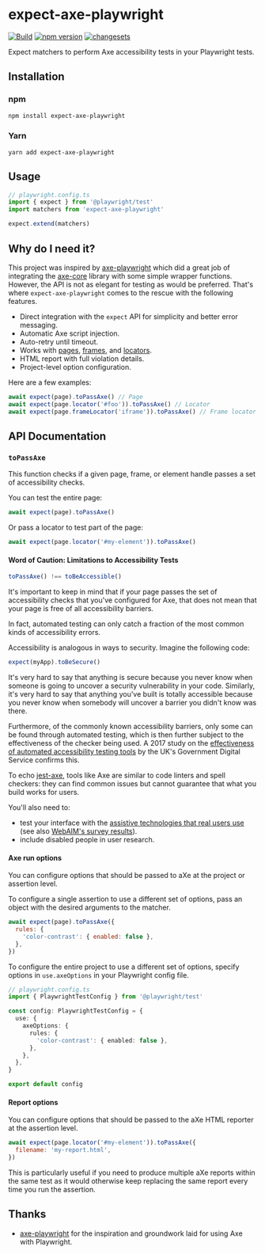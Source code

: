 # expect-axe-playwright

[![Build](https://github.com/Widen/expect-axe-playwright/actions/workflows/build.yml/badge.svg)](https://github.com/Widen/expect-axe-playwright/actions/workflows/build.yml)
[![npm version](https://img.shields.io/npm/v/expect-axe-playwright)](https://www.npmjs.com/package/expect-axe-playwright)
[![changesets](https://img.shields.io/badge/maintained%20with-changesets-blue)](https://github.com/atlassian/changesets)

Expect matchers to perform Axe accessibility tests in your Playwright tests.

## Installation

### npm

```sh
npm install expect-axe-playwright
```

### Yarn

```
yarn add expect-axe-playwright
```

## Usage

```ts
// playwright.config.ts
import { expect } from '@playwright/test'
import matchers from 'expect-axe-playwright'

expect.extend(matchers)
```

## Why do I need it?

This project was inspired by
[axe-playwright](https://github.com/abhinaba-ghosh/axe-playwright) which did a
great job of integrating the [axe-core](https://github.com/dequelabs/axe-core)
library with some simple wrapper functions. However, the API is not as elegant
for testing as would be preferred. That's where `expect-axe-playwright` comes to
the rescue with the following features.

- Direct integration with the `expect` API for simplicity and better error
  messaging.
- Automatic Axe script injection.
- Auto-retry until timeout.
- Works with [pages], [frames], and [locators].
- HTML report with full violation details.
- Project-level option configuration.

Here are a few examples:

```js
await expect(page).toPassAxe() // Page
await expect(page.locator('#foo')).toPassAxe() // Locator
await expect(page.frameLocator('iframe')).toPassAxe() // Frame locator
```

## API Documentation

### `toPassAxe`

This function checks if a given page, frame, or element handle passes a set of accessibility checks.

You can test the entire page:

```js
await expect(page).toPassAxe()
```

Or pass a locator to test part of the page:

```js
await expect(page.locator('#my-element')).toPassAxe()
```

#### Word of Caution: Limitations to Accessibility Tests

```js
toPassAxe() !== toBeAccessible()
```

It's important to keep in mind that if your page passes the set of accessibility
checks that you've configured for Axe, that does not mean that your page is free
of all accessibility barriers.

In fact, automated testing can only catch a fraction of the most common kinds of
accessibility errors.

Accessibility is analogous in ways to security. Imagine the following code:

```js
expect(myApp).toBeSecure()
```

It's very hard to say that anything is secure because you never know when
someone is going to uncover a security vulnerability in your code. Similarly,
it's very hard to say that anything you've built is totally accessible because
you never know when somebody will uncover a barrier you didn't know was there.

Furthermore, of the commonly known accessibility barriers, only some can be
found through automated testing, which is then further subject to the
effectiveness of the checker being used. A 2017 study on the [effectiveness of
automated accessibility testing
tools](https://accessibility.blog.gov.uk/2017/02/24/what-we-found-when-we-tested-tools-on-the-worlds-least-accessible-webpage/)
by the UK's Government Digital Service confirms this.

To echo [jest-axe](https://github.com/NickColley/jest-axe), tools like Axe are
similar to code linters and spell checkers: they can find common issues but
cannot guarantee that what you build works for users.

You'll also need to:

- test your interface with the [assistive technologies that real users
  use](https://www.gov.uk/service-manual/technology/testing-with-assistive-technologies#when-to-test)
  (see also [WebAIM's survey
  results](https://webaim.org/projects/screenreadersurvey8/#primary)).
- include disabled people in user research.

#### Axe run options

You can configure options that should be passed to aXe at the project or
assertion level.

To configure a single assertion to use a different set of options, pass an
object with the desired arguments to the matcher.

```js
await expect(page).toPassAxe({
  rules: {
    'color-contrast': { enabled: false },
  },
})
```

To configure the entire project to use a different set of options, specify
options in `use.axeOptions` in your Playwright config file.

```ts
// playwright.config.ts
import { PlaywrightTestConfig } from '@playwright/test'

const config: PlaywrightTestConfig = {
  use: {
    axeOptions: {
      rules: {
        'color-contrast': { enabled: false },
      },
    },
  },
}

export default config
```

#### Report options

You can configure options that should be passed to the aXe HTML reporter at
the assertion level.

```js
await expect(page.locator('#my-element')).toPassAxe({
  filename: 'my-report.html',
})
```

This is particularly useful if you need to produce multiple aXe reports within
the same test as it would otherwise keep replacing the same report every time
you run the assertion.

## Thanks

- [axe-playwright](https://github.com/abhinaba-ghosh/axe-playwright) for the
  inspiration and groundwork laid for using Axe with Playwright.

[pages]: https://playwright.dev/docs/api/class-page
[frames]: https://playwright.dev/docs/api/class-frame
[locators]: https://playwright.dev/docs/api/class-locator
